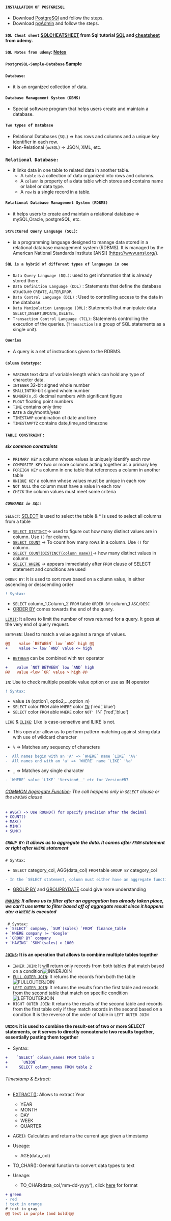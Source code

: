#### `INSTALLATION OF POSTGRESQL`
+ Download [PostgreSQl](https://www.postgresql.org/) and follow the steps. 
+ Download [pgAdmin](https://www.pgadmin.org/) and follow the steps. 
#### `SQL Cheat sheet` [SQLCHEATSHEET](SQL-cheat-sheet.pdf) from Sql tutorial [SQL](https://www.sqltutorial.org/wp-content/uploads/2016/04/SQL-cheat-sheet.pdf) and [cheatsheet](Screen+Shot+2016-04-17+at+12.22.49+PM.png) from udemy.
#### `SQL Notes from udemy`: [Notes](SQLNotes.pdf)
#### `PostgreSQL-Sample-Database` [Sample](PostgreSQL-Sample-Database.png)
#### `Database`:
   - it is an organized collection of data. 
#### `Database Management System (DBMS)`
  - Special software program that helps users create and maintain a database.
#### `Two types of Database`  
   - Relational Databases (`SQL`) => has rows and columns and a unique key identifier in each row.    
   - Non-Relational (`noSQL`) => JSON, XML, etc.
### `Relational Database:`
+ it links data in one table to related data in another table. 
     - A `table` is a collection of data organized into rows and columns.
     - A `column` is property of a data table which stores and contains name or label or data type. 
     - A `row` is a single record in a table. 
#### `Relational Database Management System (RDBMS)` 
 + it helps users to create and maintain a relational database => mySQL,Oracle, postgreSQL, etc.
#### `Structured Query Language (SQL)`:
 + is a programming language designed to manage data stored in a relational database management system (RDBMS). It is managed by the American National Standards Institute [ANSI]  (https://www.ansi.org/).

#### `SQL is a hybrid of different types of languages in one`
 - `Data Query Language (DQL)`: used to get information that is already stored there. 
 - `Data Definition Language (DDL)` : Statements that define the database structure `CREATE`, `ALTER`,`DROP`.
 - `Data Control Language (DCL)` : Used to controlling access to the data in the database. 
 - `Data Manipulation Language (DML)`: Statements that manipulate data `SELECT`,`INSERT`,`UPDATE`, `DELETE`. 
 - `Transaction Control Language (TCL)`: Statements controlling the execution of the queries. (`Transaction` is a group of SQL statements as a single unit).
#### `Queries`
 + A query is a set of instructions given to the RDBMS.

#### `Column Datatype`:
  - `VARCHAR` text data of variable length which can hold any type of character data.
  - `INTEGER` 32-bit signed whole number
  - `SMALLINT`16-bit signed whole number
  - `NUMBER(n,d)` decimal numbers with significant figure 
  - `FLOAT` floating point numbers
  - `TIME` contains only time
  - `DATE` a day/month/year
  - `TIMESTAMP` combination of date and time
  - `TIMESTAMPTZ` contains date,time,and timezone 
  
 #### `TABLE CONSTRAINT` :
 ##### six common constraints
   - `PRIMARY KEY` a column whose values is uniquely identify each row
   - `COMPOSITE KEY` two or more columns acting together as a primary key
   - `FOREIGN KEY` a column in one table that references a column in another table
   - `UNIQUE KEY` a column whose values must be unique in each row
   - `NOT NULL` the column must have a value in each row
   - `CHECK` the column values must meet some criteria

##### `COMMANDS in SQL`:
`SELECT`: [SELECT](select.sql) is used to select the table & * is used to select all columns from a table
  + [`SELECT DISTINCT`](SelectDistinct.sql)-> used to figure out how many distinct values are in column. Use `()` for column. 
  + [`SELECT COUNT`](SelectCount.sql) -> To count how many rows in a column. Use `()` for column. 
  + [`SELECT COUNT(DISTINCT(column name))`](SelectCountDistinct.sql)-> how many distinct values in column
  + [`SELECT WHERE`](SelectWhere.sql) -> appears immediately after `FROM` clause of SELECT statement and conditions are used

`ORDER BY`: It is used to sort rows based on a column value, in either ascending or desscending order
 
 ```diff
 ! Syntax:
 ```
   +   `SELECT` column_1,Column_2 `FROM` table `ORDER BY` column_1 `ASC/DESC`
   +   [ORDER BY](OrderBy.sql) comes towards the end of the query.
  
[`LIMIT`](Limit.sql): It allows to limit the number of rows returned for a query. It goes at the very end of query request.

`BETWEEN`: Used to match a value against a range of values.
```diff
@@    value `BETWEEN` low `AND` high @@
+     value >= low `AND` value <= high
```    
 + [`BETWEEN`](Between.sql) can be combined with `NOT` operator
```diff
+    value `NOT BETWEEN` low `AND` high
@@   value <low `OR` value > high @@
```  

`IN`: Use to check multiple possible value option or use as IN operator
 
 ```diff
 ! Syntax:
 ```
   + value `IN` (option1, optio2,...,option_n)
   + `SELECT` color `FROM` able `WHERE` color [`IN`](In.sql) ('red','blue')
   + `SELECT` color `FROM` able `WHERE` color `NOT' `IN` ('red','blue')

`LIKE` & [`ILIKE`](LikeIlike.sql): Like is case-sensetive and ILIKE is not. 
   + This operator allow us to perform pattern matching against string data with use of wildcard character
   
   + `%` => Matches any sequency of characters
```diff
-  All names begin with an 'A' => `WHERE` name `LIKE` 'A%'
-  All names end with an 'a' => `WHERE` name `LIKE` '%a'
```
   + `_` => Matches any single character
```diff
- `WHERE` value `LIKE` 'Version#__' etc for Version#B7 
```
###### [COMMON Aggregate Function](AggregateFunction.sql): The call happens only in `SELECT` clause or the `HAVING` clause
```diff
+ AVG() -> Use ROUND() for specify precision after the decimal
+ COUNT()
+ MAX()
+ MIN()
+ SUM()
```

##### `GROUP BY`: It allows us to aggregate the data. It comes after `FROM` statement or right after `WHERE` statement
 ```diff
 # Syntax:
 ```
  + `SELECT` category_col, AGG(data_col) `FROM` table `GROUP BY` category_col
```diff
- In the `SELECT statement, column must either have an aggregate function or be in the `GROUP BY` call
```
  + [GROUP BY](GroupBy.sql) and [GROUPBYDATE](GroupByDate.sql) could give more understanding

##### [`HAVING`](Having.sql): It allows us to filter after an aggregation has already taken place, we can't use `WHERE` to filter based off of aggregate result since it happens ater a `WHERE` is executed
```diff
 # Syntax:
+ `SELECT` company, `SUM`(sales) `FROM` finance_table
+ `WHERE company != 'Google'
+ `GROUP BY` company
+ `HAVING` `SUM`(sales) > 1000
```

#### [`JOINS`](JoinExample.sql): It is an operation that allows to combine multiple tables together 
 + [`INNER JOIN`](InnerJoin.sql): It will return only records from both tables that match based on a condition![INNERJOIN](https://user-images.githubusercontent.com/42945839/157488347-3cf8fa90-3987-4619-9908-bf20d40a97bd.png)
 + [`FULL OUTER JOIN`](FullOuterJoin.sql): It returns the records from both the table 
   ![FULLOUTERJOIN](https://user-images.githubusercontent.com/42945839/157490842-5acd0566-fa08-402a-92da-77f8a197b665.png)
 + [`LEFT OUTER JOIN`](LeftOuterJoin.sql): It returns the results from the first table and records from the second table that match on specific condition
   ![LEFTOUTERJOIN](https://user-images.githubusercontent.com/42945839/157502051-8a320a6f-75ad-4874-b177-fd83e2dc3f69.png)
 + `RIGHT OUTER JOIN`: It returns the results of the second table and records from the first table only if they match records in the second based on a condtion
    It is the reverse of the order of table in `LEFT OUTER JOIN`
      
#### `UNION`: it is used to combine the result-set of two or more SELECT statements, or it serves to directly concatenate two results together, essentially pasting               them together  
+ Syntax:
```diff
+    `SELECT` column_names FROM table 1
+      `UNION`
+     SELECT column_names FROM table 2
```      

###### Timestamp & Extract:
 + [EXTRACT()](Extract.sql): Allows to extract Year
   - YEAR
   - MONTH
   - DAY
   - WEEK
   - QUARTER
  
 + AGE(): Calculates and returns the current age given a timestamp
 + Useage:
   - AGE(data_col)
 + TO_CHAR(): General function to convert data types to text
 + Useage:
   - TO_CHAR(data_col,'mm-dd-yyyy'), click [here](https://www.postgresql.org/docs/12/functions-formatting.html) for format


```diff
+ green
- red
! text in orange
# text in gray
@@ text in purple (and bold)@@
```
